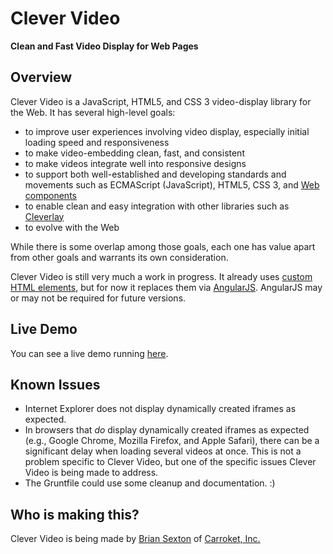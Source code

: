 # Clever Video

**Clean and Fast Video Display for Web Pages**

## Overview

Clever Video is a JavaScript, HTML5, and CSS 3 video-display library for the Web. It has several high-level goals:

* to improve user experiences involving video display, especially initial loading speed and responsiveness
* to make video-embedding clean, fast, and consistent
* to make videos integrate well into responsive designs
* to support both well-established and developing standards and movements such as ECMAScript (JavaScript), HTML5, CSS 3, and [Web components](https://webcomponents.org/)
* to enable clean and easy integration with other libraries such as [Cleverlay](https://cleverlay.com/)
* to evolve with the Web

While there is some overlap among those goals, each one has value apart from other goals and warrants its own consideration.

Clever Video is still very much a work in progress. It already uses [custom HTML elements](https://webcomponents.org/articles/introduction-to-custom-elements/), but for now it replaces them via [AngularJS](https://angularjs.org/). AngularJS may or may not be required for future versions.

## Live Demo

You can see a live demo running [here](http://carroket.github.io/clever-video/).

## Known Issues

* Internet Explorer does not display dynamically created iframes as expected.
* In browsers that *do* display dynamically created iframes as expected (e.g., Google Chrome, Mozilla Firefox, and Apple Safari), there can be a significant delay when loading several videos at once. This is not a problem specific to Clever Video, but one of the specific issues Clever Video is being made to address.
* The Gruntfile could use some cleanup and documentation. :)

## Who is making this?

Clever Video is being made by [Brian Sexton](https://briansexton.com/) of [Carroket, Inc.](https://carroket.com/)